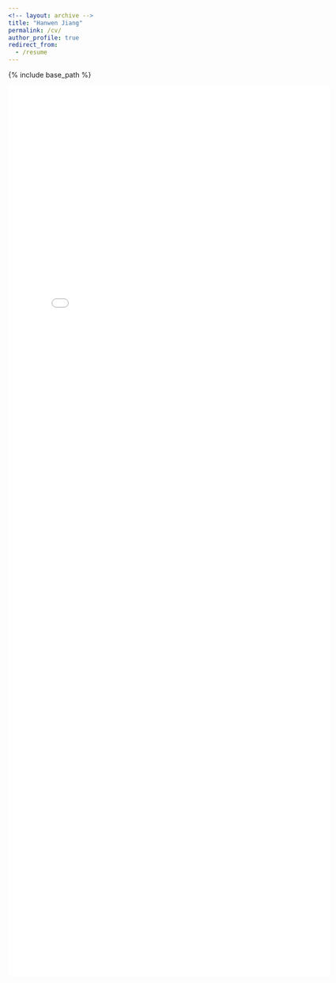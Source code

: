 ```yaml
---
<!-- layout: archive -->
title: "Hanwen Jiang"
permalink: /cv/
author_profile: true
redirect_from:
  - /resume
---
```


{% include base_path %}

<embed src="./files/CV_hw_1.pdf" width="650" height="1800" type='application/pdf'>